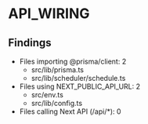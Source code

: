 # API_WIRING

## Findings
- Files importing @prisma/client: 2
  - src/lib/prisma.ts
  - src/lib/scheduler/schedule.ts
- Files using NEXT_PUBLIC_API_URL: 2
  - src/env.ts
  - src/lib/config.ts
- Files calling Next API (/api/*): 0